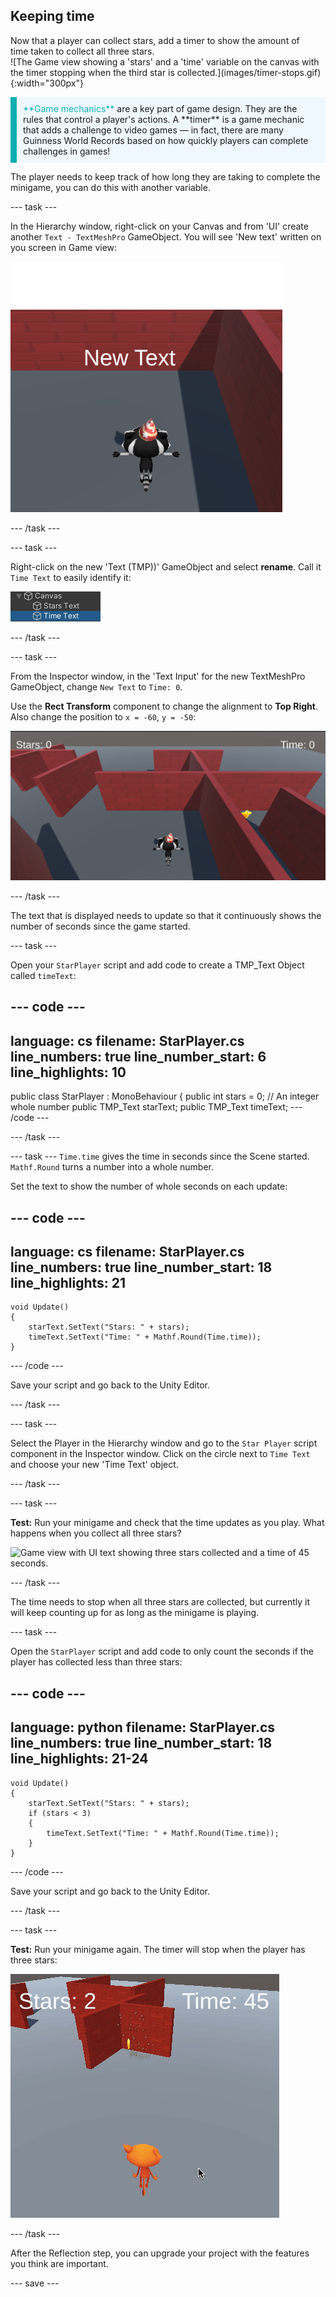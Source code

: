 ## Keeping time

<div style="display: flex; flex-wrap: wrap">
<div style="flex-basis: 200px; flex-grow: 1; margin-right: 15px;">
Now that a player can collect stars, add a timer to show the amount of time taken to collect all three stars. 
</div>
<div>
![The Game view showing a 'stars' and a 'time' variable on the canvas with the timer stopping when the third star is collected.](images/timer-stops.gif){:width="300px"}
</div>
</div>

<p style="border-left: solid; border-width:10px; border-color: #0faeb0; background-color: aliceblue; padding: 10px;">
<span style="color: #0faeb0">**Game mechanics**</span> are a key part of game design. They are the rules that control a player's actions. A **timer** is a game mechanic that adds a challenge to video games — in fact, there are many Guinness World Records based on how quickly players can complete challenges in games!
</p>

The player needs to keep track of how long they are taking to complete the minigame, you can do this with another variable. 

--- task ---

In the Hierarchy window, right-click on your Canvas and from 'UI' create another `Text - TextMeshPro` GameObject. You will see 'New text' written on you screen in Game view: 

![The Game view with a 'New text' UI text item showing across the screen.](images/new-timer.png)

--- /task ---

--- task ---

Right-click on the new 'Text (TMP))' GameObject and select **rename**. Call it `Time Text` to easily identify it:

![Renamed Time GameObject in the Hierachy window.](images/time-gameobject.png)

--- /task ---

--- task ---

From the Inspector window, in the 'Text Input' for the new TextMeshPro GameObject, change `New Text` to `Time: 0`.

Use the **Rect Transform** component to change the alignment to **Top Right**. Also change the position to `x = -60`, `y = -50`:

![The Inspector window with the Anchor presets drop-down menu showing top right and the 'Pos x' = -60 and 'Pos y' = - 50 values updated.](images/reposition-text-timer.png)

--- /task ---

The text that is displayed needs to update so that it continuously shows the number of seconds since the game started.

--- task ---

Open your `StarPlayer` script and add code to create a TMP_Text Object called `timeText`: 

--- code ---
---
language: cs
filename: StarPlayer.cs
line_numbers: true
line_number_start: 6
line_highlights: 10
---
public class StarPlayer : MonoBehaviour
{
    public int stars = 0; // An integer whole number
    public TMP_Text starText;
    public TMP_Text timeText;
--- /code ---

--- /task ---

--- task ---
`Time.time` gives the time in seconds since the Scene started. `Mathf.Round` turns a number into a whole number. 

Set the text to show the number of whole seconds on each update:

--- code ---
---
language: cs
filename: StarPlayer.cs
line_numbers: true
line_number_start: 18
line_highlights: 21
---
    void Update()
    {
        starText.SetText("Stars: " + stars);
        timeText.SetText("Time: " + Mathf.Round(Time.time));
    }
--- /code ---

Save your script and go back to the Unity Editor. 

--- /task ---

--- task ---

Select the Player in the Hierarchy window and go to the `Star Player` script component in the Inspector window. Click on the circle next to `Time Text` and choose your new 'Time Text' object. 

--- /task ---

--- task ---

**Test:** Run your minigame and check that the time updates as you play. What happens when you collect all three stars? 

![Game view with UI text showing three stars collected and a time of 45 seconds.](images/both-texts-updating.gif)

--- /task ---

The time needs to stop when all three stars are collected, but currently it will keep counting up for as long as the minigame is playing. 

--- task ---

Open the `StarPlayer` script and add code to only count the seconds if the player has collected less than three stars:

--- code ---
---
language: python
filename: StarPlayer.cs
line_numbers: true
line_number_start: 18
line_highlights: 21-24
---
    void Update()
    {
        starText.SetText("Stars: " + stars);
        if (stars < 3)
        {
            timeText.SetText("Time: " + Mathf.Round(Time.time));
        }
    }
--- /code ---

Save your script and go back to the Unity Editor. 

--- /task ---

--- task ---

**Test:** Run your minigame again. The timer will stop when the player has three stars: 

![The Game view showing the timer counting up from 45 and stopping at 47 when three stars are collected.](images/timer-stops.gif)

--- /task ---

After the Reflection step, you can upgrade your project with the features you think are important. 

--- save ---
